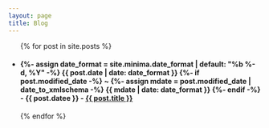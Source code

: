 ```yaml
---
layout: page
title: Blog
---
```

<ul>
  {% for post in site.posts %}
    <li>
      <h4>{%- assign date_format = site.minima.date_format | default: "%b %-d, %Y" -%}
      <time class="dt-published" datetime="{{ post.date | date_to_xmlschema }}" itemprop="datePublished">
        {{ post.date | date: date_format }}
      </time>
      {%- if post.modified_date -%}
        ~ 
        {%- assign mdate = post.modified_date | date_to_xmlschema -%}
        <time class="dt-modified" datetime="{{ mdate }}" itemprop="dateModified">
          {{ mdate | date: date_format }}
        </time>
      {%- endif -%} - {{ post.datee }} - <a href=".{{ post.url }}">{{ post.title }}</a></h4>
    </li>
  {% endfor %}
</ul>
